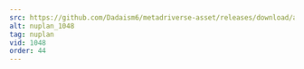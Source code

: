 ```yaml
---
src: https://github.com/Dadaism6/metadriverse-asset/releases/download/assetsv1.0.4/nuplan_1048.mp4
alt: nuplan_1048
tag: nuplan
vid: 1048
order: 44
---
```

